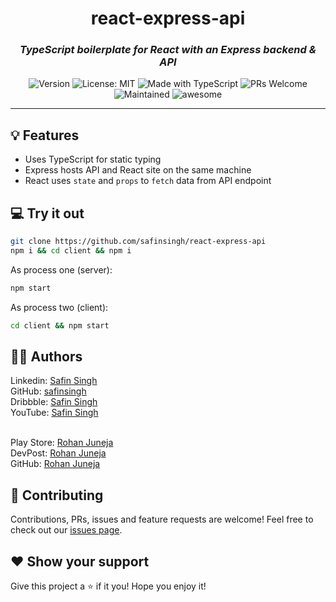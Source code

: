 <h1 align="center">
  react-express-api
</h1>

<h3 align="center">
    <i>
        TypeScript boilerplate for React with an Express backend & API
    </i>
</h3>

<p align="center">
  <img alt="Version" src="https://img.shields.io/badge/version-1.0-blue.svg?cacheSeconds=2592000" />
  <img alt="License: MIT" src="https://img.shields.io/badge/License-MIT-yellow.svg" />
  <img alt="Made with TypeScript" src="https://img.shields.io/badge/Built%20with-TypeScript-blue" />
  <img alt="PRs Welcome" src="https://img.shields.io/badge/PRs-welcome-brightgreen.svg">
  <img alt="Maintained" src="https://img.shields.io/badge/Maintained-Yes-orange">
  <img alt="awesome" src="https://img.shields.io/badge/awesome-yes-blue">
</p>

<hr>

## 💡 Features

- Uses TypeScript for static typing
- Express hosts API and React site on the same machine
- React uses `state` and `props` to `fetch` data from API endpoint

## 💻 Try it out

```sh
git clone https://github.com/safinsingh/react-express-api
npm i && cd client && npm i
```

As process one (server):

```sh
npm start
```

As process two (client):

```sh
cd client && npm start
```

## 👨‍💻 Authors

Linkedin: [Safin Singh](https://www.linkedin.com/in/safin-singh-b2630918a/) <br>
GitHub: [safinsingh](https://github.com/safinsingh) <br>
Dribbble: [Safin Singh](https://dribbble.com/safinsingh/) <br>
YouTube: [Safin Singh](https://www.youtube.com/channel/UCvb01sUdAgcPAG1j0SLxAtA) <br><br>

Play Store: [Rohan Juneja](https://play.google.com/store/apps/developer?id=Rohan+Juneja) <br>
DevPost: [Rohan Juneja](https://devpost.com/rohanj2006) <br>
GitHub: [Rohan Juneja](https://github.com/rjawesome) <br>

## 🤝 Contributing

Contributions, PRs, issues and feature requests are welcome! Feel free to check out our [issues page](https://github.com/safinsingh/react-express-api/issues).

## ❤️ Show your support

Give this project a ⭐️ if it you!
Hope you enjoy it!
